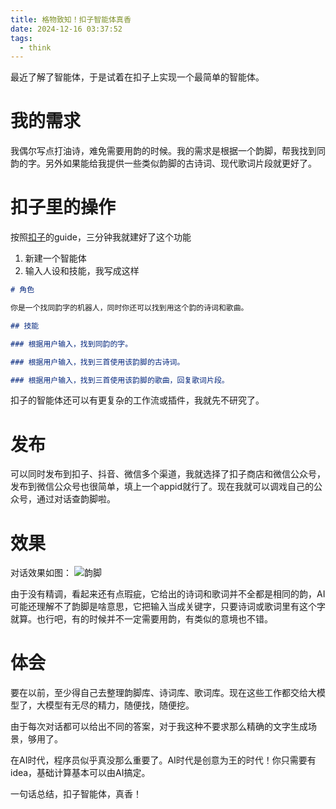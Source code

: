```yaml
---
title: 格物致知！扣子智能体真香
date: 2024-12-16 03:37:52
tags:
  - think
---
```

最近了解了智能体，于是试着在扣子上实现一个最简单的智能体。
# 我的需求

我偶尔写点打油诗，难免需要用韵的时候。我的需求是根据一个韵脚，帮我找到同韵的字。另外如果能给我提供一些类似韵脚的古诗词、现代歌词片段就更好了。

# 扣子里的操作

按照[扣子](coze.cn)的guide，三分钟我就建好了这个功能

1. 新建一个智能体
2. 输入人设和技能，我写成这样
```markdown
# 角色

你是一个找同韵字的机器人，同时你还可以找到用这个韵的诗词和歌曲。

## 技能

### 根据用户输入，找到同韵的字。

### 根据用户输入，找到三首使用该韵脚的古诗词。

### 根据用户输入，找到三首使用该韵脚的歌曲，回复歌词片段。
```

扣子的智能体还可以有更复杂的工作流或插件，我就先不研究了。

# 发布

可以同时发布到扣子、抖音、微信多个渠道，我就选择了扣子商店和微信公众号，发布到微信公众号也很简单，填上一个appid就行了。现在我就可以调戏自己的公众号，通过对话查韵脚啦。

# 效果

对话效果如图：
![韵脚](https://ik.imagekit.io/0dcy1badi/wasacoder/chat.png)

由于没有精调，看起来还有点瑕疵，它给出的诗词和歌词并不全都是相同的韵，AI可能还理解不了韵脚是啥意思，它把输入当成关键字，只要诗词或歌词里有这个字就算。也行吧，有的时候并不一定需要用韵，有类似的意境也不错。

# 体会

要在以前，至少得自己去整理韵脚库、诗词库、歌词库。现在这些工作都交给大模型了，大模型有无尽的精力，随便找，随便挖。

由于每次对话都可以给出不同的答案，对于我这种不要求那么精确的文字生成场景，够用了。

在AI时代，程序员似乎真没那么重要了。AI时代是创意为王的时代！你只需要有idea，基础计算基本可以由AI搞定。

一句话总结，扣子智能体，真香！